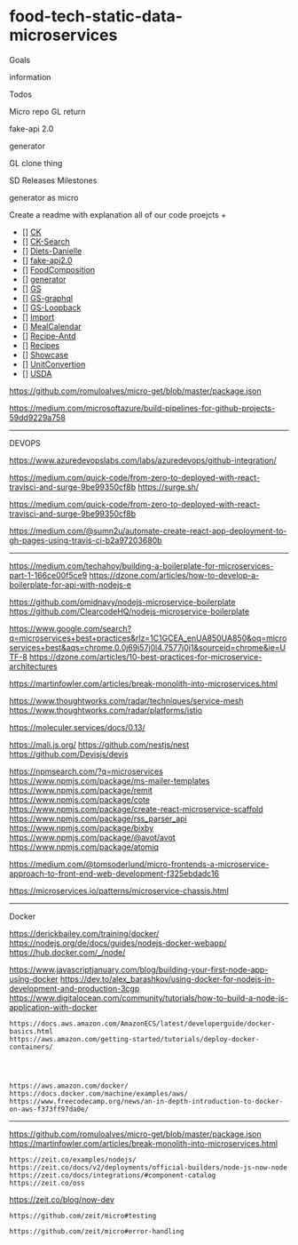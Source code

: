 # food-tech-static-data-microservices

Goals

information

Todos


Micro repo
GL return

fake-api 2.0

generator

GL clone thing

SD Releases Milestones

generator as micro

Create a readme with explanation all of our code proejcts +

- [] [CK](/projects/CK/Readme.md)
- [] [CK-Search]()
- [] [Diets-Danielle]()
- [] [fake-api2.0]()
- [] [FoodComposition]()
- [] [generator]()
- [] [GS]()
- [] [GS-graphql]()
- [] [GS-Loopback]()
- [] [Import]()
- [] [MealCalendar]()
- [] [Recipe-Antd]()
- [] [Recipes]()
- [] [Showcase]()
- [] [UnitConvertion]()
- [] [USDA]()


https://github.com/romuloalves/micro-get/blob/master/package.json

https://medium.com/microsoftazure/build-pipelines-for-github-projects-59dd9229a758



-----

DEVOPS


https://www.azuredevopslabs.com/labs/azuredevops/github-integration/



https://medium.com/quick-code/from-zero-to-deployed-with-react-travisci-and-surge-9be99350cf8b
https://surge.sh/


https://medium.com/quick-code/from-zero-to-deployed-with-react-travisci-and-surge-9be99350cf8b

https://medium.com/@sumn2u/automate-create-react-app-deployment-to-gh-pages-using-travis-ci-b2a97203680b


----

https://medium.com/techahoy/building-a-boilerplate-for-microservices-part-1-166ce00f5ce9
https://dzone.com/articles/how-to-develop-a-boilerplate-for-api-with-nodejs-e

https://github.com/omidnavy/nodejs-microservice-boilerplate
https://github.com/ClearcodeHQ/nodejs-microservice-boilerplate


https://www.google.com/search?q=microservices+best+practices&rlz=1C1GCEA_enUA850UA850&oq=microservices+best&aqs=chrome.0.0j69i57j0l4.7577j0j1&sourceid=chrome&ie=UTF-8
https://dzone.com/articles/10-best-practices-for-microservice-architectures


https://martinfowler.com/articles/break-monolith-into-microservices.html

https://www.thoughtworks.com/radar/techniques/service-mesh
https://www.thoughtworks.com/radar/platforms/istio

  https://moleculer.services/docs/0.13/

  https://mali.js.org/
  https://github.com/nestjs/nest
  https://github.com/Devisjs/devis


  https://npmsearch.com/?q=microservices
  https://www.npmjs.com/package/ms-mailer-templates
  https://www.npmjs.com/package/remit
  https://www.npmjs.com/package/cote
  https://www.npmjs.com/package/create-react-microservice-scaffold
  https://www.npmjs.com/package/rss_parser_api
  https://www.npmjs.com/package/bixby
  https://www.npmjs.com/package/@avot/avot
  https://www.npmjs.com/package/atomiq

  https://medium.com/@tomsoderlund/micro-frontends-a-microservice-approach-to-front-end-web-development-f325ebdadc16

https://microservices.io/patterns/microservice-chassis.html

  ----

  Docker

  https://derickbailey.com/training/docker/
  https://nodejs.org/de/docs/guides/nodejs-docker-webapp/
  https://hub.docker.com/_/node/

https://www.javascriptjanuary.com/blog/building-your-first-node-app-using-docker
https://dev.to/alex_barashkov/using-docker-for-nodejs-in-development-and-production-3cgp
  https://www.digitalocean.com/community/tutorials/how-to-build-a-node-js-application-with-docker



    https://docs.aws.amazon.com/AmazonECS/latest/developerguide/docker-basics.html
    https://aws.amazon.com/getting-started/tutorials/deploy-docker-containers/




    https://aws.amazon.com/docker/
    https://docs.docker.com/machine/examples/aws/
    https://www.freecodecamp.org/news/an-in-depth-introduction-to-docker-on-aws-f373ff97da0e/
----

https://github.com/romuloalves/micro-get/blob/master/package.json
    https://martinfowler.com/articles/break-monolith-into-microservices.html



    https://zeit.co/examples/nodejs/
    https://zeit.co/docs/v2/deployments/official-builders/node-js-now-node
    https://zeit.co/docs/integrations/#component-catalog
    https://zeit.co/oss

https://zeit.co/blog/now-dev

    https://github.com/zeit/micro#testing

    https://github.com/zeit/micro#error-handling
